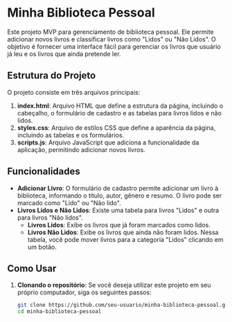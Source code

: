 # Minha Biblioteca Pessoal

Este projeto MVP para gerenciamento de biblioteca pessoal. Ele permite adicionar novos livros e classificar livros como "Lidos" ou "Não Lidos". O objetivo é fornecer uma interface fácil para gerenciar os livros que usuário já leu e os livros que ainda pretende ler.

## Estrutura do Projeto

O projeto consiste em três arquivos principais:

1. **index.html**: Arquivo HTML que define a estrutura da página, incluindo o cabeçalho, o formulário de cadastro e as tabelas para livros lidos e não lidos.
2. **styles.css**: Arquivo de estilos CSS que define a aparência da página, incluindo as tabelas e os formulários.
3. **scripts.js**: Arquivo JavaScript que adiciona a funcionalidade da aplicação, permitindo adicionar novos livros.

## Funcionalidades

- **Adicionar Livro**: O formulário de cadastro permite adicionar um livro à biblioteca, informando o título, autor, gênero e resumo. O livro pode ser marcado como "Lido" ou "Não lido".
- **Livros Lidos e Não Lidos**: Existe uma tabela para livros "Lidos" e outra para livros "Não lidos". 
    - **Livros Lidos**: Exibe os livros que já foram marcados como lidos.
    - **Livros Não Lidos**: Exibe os livros que ainda não foram lidos. Nessa tabela, você pode mover livros para a categoria "Lidos" clicando em um botão.

## Como Usar

1. **Clonando o repositório**:
   Se você deseja utilizar este projeto em seu próprio computador, siga os seguintes passos:

   ```bash
   git clone https://github.com/seu-usuario/minha-biblioteca-pessoal.git
   cd minha-biblioteca-pessoal
